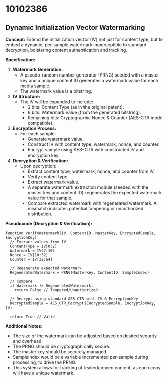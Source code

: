 # 10102386

## Dynamic Initialization Vector Watermarking

**Concept:** Extend the initialization vector (IV) not just for content type, but to embed a dynamic, per-sample watermark imperceptible to standard decryption, bolstering content authentication and tracking.

**Specification:**

1.  **Watermark Generation:**
    *   A pseudo-random number generator (PRNG) seeded with a master key and a unique content ID generates a watermark value for each media sample.
    *   The watermark value is a bitstring.
2.  **IV Structure:**
    *   The IV will be expanded to include:
        *   2 bits: Content Type (as in the original patent).
        *   8 bits: Watermark Value (from the generated bitstring).
        *   Remaining bits: Cryptographic Nonce & Counter (AES-CTR mode compatible).
3.  **Encryption Process:**
    *   For each sample:
        *   Generate watermark value.
        *   Construct IV with content type, watermark, nonce, and counter.
        *   Encrypt sample using AES-CTR with constructed IV and encryption key.
4.  **Decryption & Verification:**
    *   Upon decryption:
        *   Extract content type, watermark, nonce, and counter from IV.
        *   Verify content type.
        *   Extract watermark value.
        *   A separate watermark extraction module (seeded with the master key and content ID) regenerates the expected watermark value for that sample.
        *   Compare extracted watermark with regenerated watermark. A mismatch indicates potential tampering or unauthorized distribution.

**Pseudocode (Decryption & Verification):**

```
function VerifyWatermark(IV, ContentID, MasterKey, EncryptedSample, EncryptionKey):
  // Extract values from IV
  ContentType = IV[0:2]
  Watermark = IV[2:10]
  Nonce = IV[10:32]
  Counter = IV[32:64]

  // Regenerate expected watermark
  RegeneratedWatermark = PRNG(MasterKey, ContentID, SampleIndex) 

  // Compare
  if Watermark != RegeneratedWatermark:
    return False // Tampered/Unauthorized
  
  // Decrypt using standard AES-CTR with IV & EncryptionKey
  DecryptedSample = AES_CTR_Decrypt(EncryptedSample, EncryptionKey, IV)
  
  return True // Valid
```

**Additional Notes:**

*   The size of the watermark can be adjusted based on desired security and overhead.
*   The PRNG should be cryptographically secure.
*   The master key should be securely managed.
*   SampleIndex would be a variable incremented per-sample during processing, to drive the PRNG.
*   This system allows for tracking of leaked/copied content, as each copy will have a unique watermark.